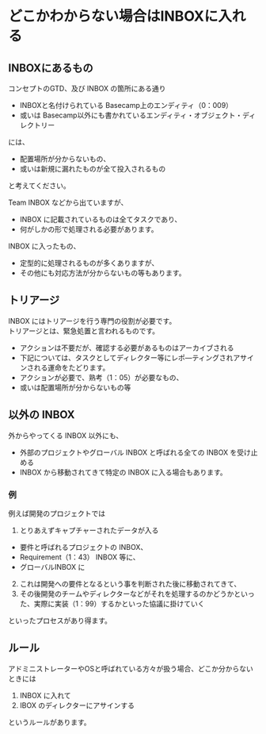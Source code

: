どこかわからない場合はINBOXに入れる
=====
INBOXにあるもの
-----
コンセプトのGTD、及び INBOX の箇所にある通り
- INBOXと名付けられている Basecamp上のエンディティ（0：009）
- 或いは Basecamp以外にも書かれているエンディティ・オブジェクト・ディレクトリー

には、

- 配置場所が分からないもの、
- 或いは新規に漏れたものが全て投入されるもの

と考えてください。

Team INBOX などから出ていますが、
- INBOX に記載されているものは全てタスクであり、
- 何がしかの形で処理される必要があります。

INBOX に入ったもの、
- 定型的に処理されるものが多くありますが、
- その他にも対応方法が分からないもの等もあります。

トリアージ
-----
INBOX にはトリアージを行う専門の役割が必要です。  
トリアージとは、緊急処置と言われるものです。

- アクションは不要だが、確認する必要があるものはアーカイブされる
- 下記については、タスクとしてディレクター等にレポ―ティングされアサインされる運命をたどります。
 - アクションが必要で、熟考（1：05）が必要なもの、
 - 或いは配置場所が分からないもの等

以外の INBOX
-----
外からやってくる INBOX 以外にも、
- 外部のプロジェクトやグローバル INBOX と呼ばれる全ての INBOX を受け止める
- INBOX から移動されてきて特定の INBOX に入る場合もあります。

### 例
例えば開発のプロジェクトでは


1. とりあえずキャプチャーされたデータが入る
  - 要件と呼ばれるプロジェクトの INBOX、
  - Requirement（1：43） INBOX 等に、
  - グローバルINBOX に
2. これは開発への要件となるという事を判断された後に移動されてきて、
3. その後開発のチームやディレクターなどがそれを処理するのかどうかといった、実際に実装（1：99）するかといった協議に掛けていく

といったプロセスがあり得ます。

ルール
-----
アドミニストレーターやOSと呼ばれている方々が扱う場合、どこか分からないときには

1. INBOX に入れて
2. IBOX のディレクターにアサインする

というルールがあります。 
